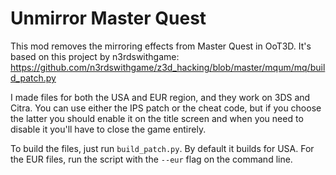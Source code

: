 # Unmirror Master Quest
This mod removes the mirroring effects from Master Quest in OoT3D.
It's based on this project by n3rdswithgame: https://github.com/n3rdswithgame/z3d_hacking/blob/master/mqum/mq/build_patch.py

I made files for both the USA and EUR region, and they work on 3DS and Citra.
You can use either the IPS patch or the cheat code, but if you choose the latter you should enable it on the title screen and when you need to disable it you'll have to close the game entirely.

To build the files, just run `build_patch.py`. By default it builds for USA. For the EUR files, run the script with the `--eur` flag on the command line.
